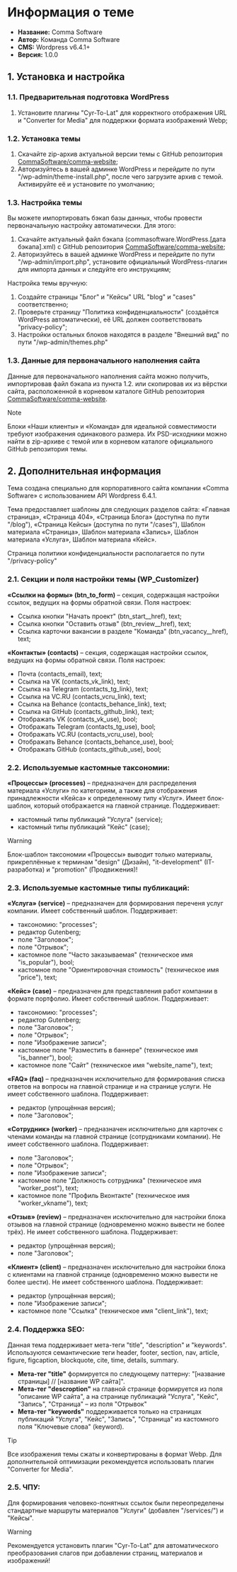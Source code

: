 # Информация о теме

 - **Название:** Comma Software
 - **Автор:** Команда Comma Software
 - **CMS:** Wordpress v6.4.1+
 - **Версия:** 1.0.0

## 1. Установка и настройка
### 1.1. Предварительная подготовка WordPress
1. Установите плагины "Cyr-To-Lat" для корректного отображения URL и "Converter for Media" для поддержки формата изображений Webp;
### 1.2. Установка темы
1. Скачайте zip-архив актуальной версии темы с GitHub репозитория [CommaSoftware/comma-website](https://github.com/CommaSoftware/comma-website);
2. Авторизуйтесь в вашей админке WordPress и перейдите по пути "/wp-admin/theme-install.php", после чего загрузите архив с темой. Активируйте её и установите по умолчанию;
### 1.3. Настройка темы
Вы можете импортировать бэкап базы данных, чтобы провести первоначальную настройку автоматически. Для этого:
1. Скачайте актуальный файл бэкапа (commasoftware.WordPress.[дата бэкапа].xml) с GitHub репозитория [CommaSoftware/comma-website](https://github.com/CommaSoftware/comma-website);
2. Авторизуйтесь в вашей админке WordPress и перейдите по пути "/wp-admin/import.php", установите официальный WordPress-плагин для импорта данных и следуйте его инструкциям;

Настройка темы вручную:
1. Создайте страницы "Блог" и "Кейсы" URL "blog" и "cases" соответственно;
2. Проверьте страницу "Политика конфиденциальности" (создаётся WordPress автоматически), её URL должен соответствовать "privacy-policy";
3. Настройки остальных блоков находятся в разделе "Внешний вид" по пути "/wp-admin/themes.php"

### 1.3. Данные для первоначального наполнения сайта
Данные для первоначального наполнения сайта можно получить, импортировав файл бэкапа из пункта 1.2. или скопировав их из вёрстки сайта, расположенной в корневом каталоге GitHub репозитория [CommaSoftware/comma-website](https://github.com/CommaSoftware/comma-website).

> [!NOTE] 
> Блоки «Наши клиенты» и «Команда» для идеальной совместимости требуют изображения одинакового размера. Их PSD-исходники можно найти в zip-архиве с темой или в корневом каталоге официального GitHub репозитория темы.

## 2. Дополнительная информация

Тема создана специально для корпоративного сайта компании «Comma Software» с использованием API Wordpress 6.4.1. 

Тема предоставляет шаблоны для следующих разделов сайта: «Главная страница», «Страница 404», «Страница Блога» (доступна по пути "/blog"), «Страница Кейсы» (доступна по пути "/cases"), Шаблон материала «Страница», Шаблон материала «Запись», Шаблон материала «Услуга», Шаблон материала «Кейс».

Страница политики конфиденциальности располагается по пути "/privacy-policy"

### 2.1. Секции и поля настройки темы (WP_Customizer)
**«Ссылки на формы» (btn_to_form)** – секция, содержащая настройки ссылок, ведущих на формы обратной связи. Поля настроек: 
- Ссылка кнопки "Начать проект" (btn_start__href), text;
- Ссылка кнопки "Оставить отзыв" (btn_review__href), text;
- Ссылка карточки вакансии в разделе "Команда" (btn_vacancy__href), text;

**«Контакты» (contacts)** – секция, содержащая настройки ссылок, ведущих на формы обратной связи. Поля настроек: 
- Почта (contacts_email), text;
- Ссылка на VK (contacts_vk_link), text;
- Ссылка на Telegram (contacts_tg_link), text;
- Ссылка на VC.RU (contacts_vcru_link), text;
- Ссылка на Behance (contacts_behance_link), text;
- Ссылка на GitHub (contacts_github_link), text;
- Отображать VK (contacts_vk_use), bool;
- Отображать Telegram (contacts_tg_use), bool;
- Отображать VC.RU (contacts_vcru_use), bool;
- Отображать Behance (contacts_behance_use), bool;
- Отображать GitHub (contacts_github_use), bool;

### 2.2. Используемые кастомные таксономии:
**«Процессы» (processes)** – предназначен для распределения материала «Услуги» по категориям, а также для отображения принадлежности «Кейса» к определенному типу «Услуг». Имеет блок-шаблон, который отображается на главной странице. Поддерживает: 
- кастомный типы публикаций "Услуга" (service);
- кастомный типы публикаций "Кейс" (case);

> [!WARNING]  
> Блок-шаблон таксономии «Процессы» выводит только материалы, прикреплённые к терминам "design" (Дизайн), "it-development" (IT-разработка) и "promotion" (Продвижения)!

### 2.3. Используемые кастомные типы публикаций:
**«Услуга» (service)** – предназначен для формирования переченя услуг компании. Имеет собственный шаблон. Поддерживает: 
- таксономию: "processes";
- редактор Gutenberg;
- поле "Заголовок";
- поле "Отрывок";
- кастомное поле "Часто заказываемая" (техническое имя "is_popular"), bool;
- кастомное поле "Ориентировочная стоимость" (техническое имя "price"), text;

**«Кейс» (case)** – предназначен для представления работ компании в формате портфолио. Имеет собственный шаблон. Поддерживает: 
- таксономию: "processes";
- редактор Gutenberg;
- поле "Заголовок";
- поле "Отрывок";
- поле "Изображение записи";
- кастомное поле "Разместить в баннере" (техническое имя "is_banner"), bool;
- кастомное поле "Сайт" (техническое имя "website_name"), text;

**«FAQ» (faq)** – предназначен исключительно для формирования списка ответов на вопросы на главной странице и на странице услуги. Не имеет собственного шаблона. Поддерживает: 
- редактор (упрощённая версия);
- поле "Заголовок";

**«Сотрудник» (worker)** – предназначен исключительно для карточек с членами команды на главной странице (сотрудниками компании). Не имеет собственного шаблона. Поддерживает: 
- поле "Заголовок";
- поле "Отрывок";
- поле "Изображение записи";
- кастомное поле "Должность сотрудника" (техническое имя "worker_post"), text;
- кастомное поле "Профиль Вконтакте" (техническое имя "worker_vkname"), text;

**«Отзыв» (review)** – предназначен исключительно для настройки блока отзывов на главной странице (одновременно можно вывести не более трёх). Не имеет собственного шаблона. Поддерживает: 
- редактор (упрощённая версия);
- поле "Заголовок";

**«Клиент» (client)** – предназначен исключительно для настройки блока с клиентами на главной странице (одновременно можно вывести не более шести). Не имеет собственного шаблона. Поддерживает: 
- редактор (упрощённая версия);
- поле "Изображение записи";
- кастомное поле "Ссылка" (техническое имя "client_link"), text;

### 2.4. Поддержка SEO:
Данная тема поддерживает мета-теги "title", "description" и "keywords". Используются семантические теги header, footer, section, nav, article, figure, figcaption, blockquote, cite, time, details, summary.

- **Мета-тег "title"** формируется по следующему паттерну: "[название страницы] // [название WP сайта]".
- **Мета-тег "descroption"** на главной странице формируется из поля "описание WP сайта", а на странице публикаций "Услуга", "Кейс", "Запись", "Страница" – из поля "Отрывок"
- **Мета-тег "keywords"** поддерживается только на страницах публикаций "Услуга", "Кейс", "Запись", "Страница" из кастомного поля "Ключевые слова" (keyword).

> [!TIP]
> Все изображения темы сжаты и конвертированы в формат Webp. Для дополнительной оптимизации рекомендуется использовать плагин "Converter for Media".

### 2.5. ЧПУ:
Для формирования человеко-понятных ссылок были переопределены стандартные маршруты материалов "Услуги" (добавлен "/services/") и "Кейсы".

> [!WARNING]
> Рекомендуется установить плагин "Cyr-To-Lat" для автоматического преобразования слагов при добавлении страниц, материалов и изображений!
